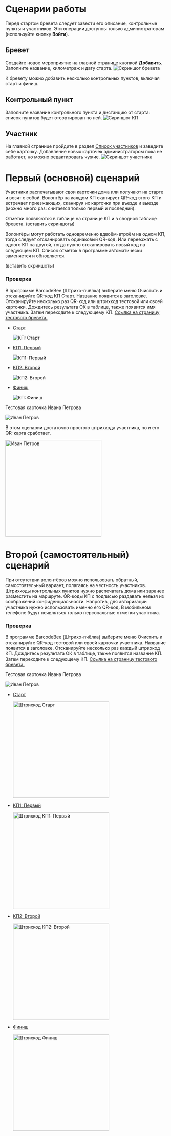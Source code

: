 # Сценарии работы
Перед стартом бревета следует завести его описание, контрольные пункты и участников. Эти операции доступны только администраторам (используйте кнопку **Войти**).

## Бревет
Создайте новое мероприятие на главной странице кнопкой **Добавить**. Заполните название, километраж и дату старта.
![Скриншот бревета](test-brevet-screenshot.png "Скриншот бревета")

К бревету можно добавить несколько контрольных пунктов, включая старт и финиш.

## Контрольный пункт
Заполните название контрольного пункта и дистанцию от старта: список пунктов будет отсортирован по ней.
![Скриншот КП](test-cp1-screenshot.png "Скриншот КП")

## Участник
На главной странице пройдите в раздел [Список участников](https://baltic-star-cloud.web.app/riders) и заведите себе карточку. Добавление  новых карточек администратором пока не работает, но можно редактировать чужие.
![Скриншот участника](test-cp1-screenshot.png "Скриншот участника")

# Первый (основной) сценарий
Участники распечатывают свои карточки дома или получают на старте и возят с собой. Волонтёр на каждом КП сканирует QR-код этого КП и встречает приезжающих, сканируя их карточки при въезде и выезде (можно много раз: считается только первый и последний). 

Отметки появляются в таблице на странице КП и в сводной таблице бревета.
(вставить скриншоты)

Волонтёры могут работать одновременно вдвоём-втроём на одном КП, тогда следует отсканировать одинаковый QR-код. Или переезжать с одного КП на другой, тогда нужно отсканировать новый код на следующем КП. Список отметок в программе автоматически заменяется и обновляется.

(вставить скриншоты)

### Проверка
В программе BarcodeBee (Штрихо-пчёлка) выберите меню Очистить и отсканируйте QR-код КП Старт. Название появится в заголовке. Отсканируйте несколько раз QR-код или штрихкод тестовой или своей карточки. Дождитесь результата ОК в таблице, также появится имя участника. Затем переходите к следующему КП. [Ссылка на страницу тестового бревета.](https://baltic-star-cloud.web.app/brevet/jurvMkU0gmw1Ak29fwVj)

+ [Старт](https://baltic-star-cloud.web.app/brevet/jurvMkU0gmw1Ak29fwVj/checkpoint/nPgAHOJkBEe1XdlPrkkR)

  ![КП: Старт](test-start-qr.png "КП: Старт")
+ [КП1: Первый](https://baltic-star-cloud.web.app/brevet/jurvMkU0gmw1Ak29fwVj/checkpoint/J2g86qs2ShEZQavN93Wd)

  ![КП1: Первый](test-cp1-qr.png "КП1: Первый")
+ [КП2: Второй](https://baltic-star-cloud.web.app/brevet/jurvMkU0gmw1Ak29fwVj/checkpoint/GaP8rmoV4xREawdzZTVe)

  ![КП2: Второй](test-cp2-qr.png "КП2: Второй")
+ [Финиш](https://baltic-star-cloud.web.app/brevet/jurvMkU0gmw1Ak29fwVj/checkpoint/7cd1fLA72KJpqHGt5OPh)

  ![КП: Финиш](test-finish-qr.png "КП: Финиш")

Тестовая карточка Ивана Петрова

![Иван Петров](test-petrov-qr.png "Иван Петров")

В этом сценарии достаточно простого штрихкода участника, но и его QR-карта сработает.

<img src="test-petrov-bar.svg" alt="Иван Петров" title="Иван Петров" width="300px">

# Второй (самостоятельный) сценарий
При отсутствии волонтёров можно использовать обратный, самостоятельный вариант, полагаясь на честность участников. Штрихкоды контрольных пунктов нужно распечатать дома или заранее разместить на маршруте. QR-коды КП с подписью раздавать нельзя из соображений конфиденциальности. Напротив, для авторизации участника нужно использовать именно его QR-код. В мобильном телефоне будут появляться только персональные отметки участника.

### Проверка
В программе BarcodeBee (Штрихо-пчёлка) выберите меню Очистить и отсканируйте QR-код тестовой или своей карточки участника. Название появится в заголовке. Отсканируйте несколько раз каждый штрихкод КП. Дождитесь результата ОК в таблице, также появится название КП. Затем переходите к следующему КП. [Ссылка на страницу тестового бревета.](https://baltic-star-cloud.web.app/brevet/jurvMkU0gmw1Ak29fwVj)

Тестовая карточка Ивана Петрова

![Иван Петров](test-petrov-qr.png "Иван Петров")

+ [Старт](https://baltic-star-cloud.web.app/brevet/jurvMkU0gmw1Ak29fwVj/checkpoint/nPgAHOJkBEe1XdlPrkkR)

  <img src="test-start-bar.svg" alt="Штрихкод Старт" title="Штрихкод Старт" width="300px">
+ [КП1: Первый](https://baltic-star-cloud.web.app/brevet/jurvMkU0gmw1Ak29fwVj/checkpoint/J2g86qs2ShEZQavN93Wd)

  <img src="test-cp1-bar.svg" alt="Штрихкод КП1: Первый" title="Штрихкод КП1: Первый" width="300px">
+ [КП2: Второй](https://baltic-star-cloud.web.app/brevet/jurvMkU0gmw1Ak29fwVj/checkpoint/GaP8rmoV4xREawdzZTVe)

  <img src="test-cp2-bar.svg" alt="Штрихкод КП2: Второй" title="Штрихкод КП2: Второй" width="300px">
+ [Финиш](https://baltic-star-cloud.web.app/brevet/jurvMkU0gmw1Ak29fwVj/checkpoint/7cd1fLA72KJpqHGt5OPh)

  <img src="test-finish-bar.svg" alt="Штрихкод Финиш" title="Штрихкод Финиш" width="300px">
